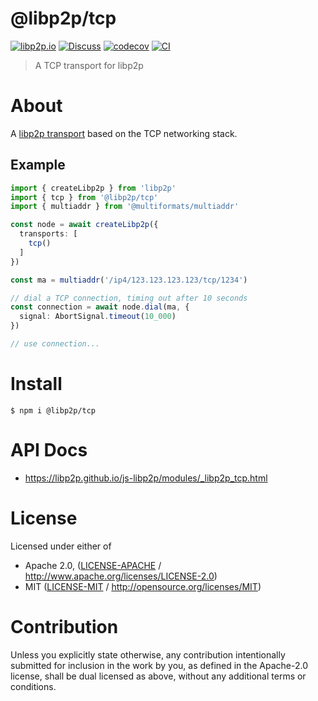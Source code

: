 # @libp2p/tcp

[![libp2p.io](https://img.shields.io/badge/project-libp2p-yellow.svg?style=flat-square)](http://libp2p.io/)
[![Discuss](https://img.shields.io/discourse/https/discuss.libp2p.io/posts.svg?style=flat-square)](https://discuss.libp2p.io)
[![codecov](https://img.shields.io/codecov/c/github/libp2p/js-libp2p.svg?style=flat-square)](https://codecov.io/gh/libp2p/js-libp2p)
[![CI](https://img.shields.io/github/actions/workflow/status/libp2p/js-libp2p/main.yml?branch=main\&style=flat-square)](https://github.com/libp2p/js-libp2p/actions/workflows/main.yml?query=branch%3Amain)

> A TCP transport for libp2p

# About

<!--

!IMPORTANT!

Everything in this README between "# About" and "# Install" is automatically
generated and will be overwritten the next time the doc generator is run.

To make changes to this section, please update the @packageDocumentation section
of src/index.js or src/index.ts

To experiment with formatting, please run "npm run docs" from the root of this
repo and examine the changes made.

-->

A [libp2p transport](https://docs.libp2p.io/concepts/transports/overview/) based on the TCP networking stack.

## Example

```TypeScript
import { createLibp2p } from 'libp2p'
import { tcp } from '@libp2p/tcp'
import { multiaddr } from '@multiformats/multiaddr'

const node = await createLibp2p({
  transports: [
    tcp()
  ]
})

const ma = multiaddr('/ip4/123.123.123.123/tcp/1234')

// dial a TCP connection, timing out after 10 seconds
const connection = await node.dial(ma, {
  signal: AbortSignal.timeout(10_000)
})

// use connection...
```

# Install

```console
$ npm i @libp2p/tcp
```

# API Docs

- <https://libp2p.github.io/js-libp2p/modules/_libp2p_tcp.html>

# License

Licensed under either of

- Apache 2.0, ([LICENSE-APACHE](https://github.com/libp2p/js-libp2p/blob/main/packages/transport-tcp/LICENSE-APACHE) / <http://www.apache.org/licenses/LICENSE-2.0>)
- MIT ([LICENSE-MIT](https://github.com/libp2p/js-libp2p/blob/main/packages/transport-tcp/LICENSE-MIT) / <http://opensource.org/licenses/MIT>)

# Contribution

Unless you explicitly state otherwise, any contribution intentionally submitted for inclusion in the work by you, as defined in the Apache-2.0 license, shall be dual licensed as above, without any additional terms or conditions.
